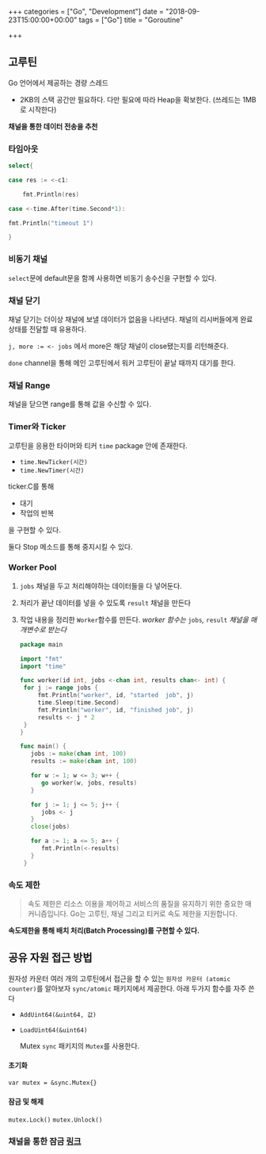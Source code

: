 +++
categories = ["Go", "Development"]
date = "2018-09-23T15:00:00+00:00"
tags = ["Go"]
title = "Goroutine"

+++
## 고루틴

Go 언어에서 제공하는 경량 스레드

* 2KB의 스택 공간만 필요하다. 다만 필요에 따라 Heap을 확보한다. (쓰레드는 1MB로 시작한다)

**채널을 통한 데이터 전송을 추천**

### 타임아웃

```go
select{

case res := <-c1:

	fmt.Println(res)

case <-time.After(time.Second*1):

fmt.Println("timeout 1")

}
```

### 비동기 채널

`select`문에 default문을 함께 사용하면 비동기 송수신을 구현할 수 있다.

### 채널 닫기

채널 닫기는 더이상 채널에 보낼 데이터가 없음을 나타낸다. 채널의 리시버들에게 완료 상태를 전달할 때 유용하다.

`j, more := <- jobs` 에서 more은 해당 채널이 close됐는지를 리턴해준다.

`done` channel을 통해 메인 고루틴에서 워커 고루틴이 끝날 때까지 대기를 한다.

### 채널 Range

채널을 닫으면 range를 통해 값을 수신할 수 있다.

### Timer와 Ticker

고루틴을 응용한 타이머와 티커 `time` package 안에 존재한다.

* `time.NewTicker(시간)`
* `time.NewTimer(시간)`

ticker.C를 통해

* 대기
* 작업의 반복

을 구현할 수 있다.

둘다 Stop 메소드를 통해 중지시킬 수 있다.

### Worker Pool

1. `jobs` 채널을 두고 처리해야하는 데이터들을 다 넣어둔다.
2. 처리가 끝난 데이터를 넣을 수 있도록 `result` 채널을 만든다
3. 작업 내용을 정리한 `Worker`함수를 만든다.  _worker 함수는_ `jobs`_,_ `result` _채널을 매개변수로 받는다_

   ```go
   package main
   
   import "fmt"
   import "time"
   
   func worker(id int, jobs <-chan int, results chan<- int) {
   	for j := range jobs {
   		fmt.Println("worker", id, "started  job", j)
   		time.Sleep(time.Second)
   		fmt.Println("worker", id, "finished job", j)
   		results <- j * 2
   	}
   }
   
   func main() {
      jobs := make(chan int, 100)
      results := make(chan int, 100)
   
      for w := 1; w <= 3; w++ {
         go worker(w, jobs, results)
      }
   
      for j := 1; j <= 5; j++ {
         jobs <- j
      }
      close(jobs)
   
      for a := 1; a <= 5; a++ {
         fmt.Println(<-results)
      }
    }
   ```

### 속도 제한

> 속도 제한은 리소스 이용을 제어하고 서비스의 품질을 유지하기 위한 중요한 매커니즘입니다. Go는 고루틴, 채널 그리고 티커로 속도 제한을 지원합니다.

**속도제한을 통해 배치 처리(Batch Processing)를 구현할 수 있다.**

## 공유 자원 접근 방법

원자성 카운터 여러 개의 고루틴에서 접근을 할 수 있는 `원자성 카운터 (atomic counter)`를 알아보자 `sync/atomic` 패키지에서 제공한다. 아래 두가지 함수를 자주 쓴다

* `AddUint64(&uint64, 값)`
* `LoadUint64(&uint64)`

  Mutex `sync` 패키지의 `Mutex`를 사용한다.

#### 초기화

`var mutex = &sync.Mutex{}`

#### 잠금 및 해제

`mutex.Lock()` `mutex.Unlock()`

### 채널을 통한 잠금 [링크](https://mingrammer.com/gobyexample/stateful-goroutines/)